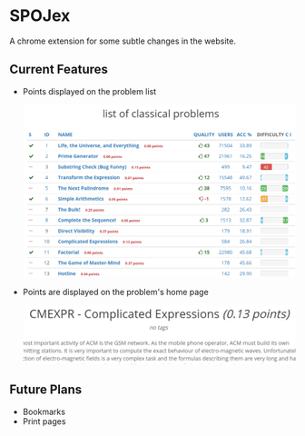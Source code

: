 SPOJex
===========

A chrome extension for some subtle changes in the website.

Current Features
--------------------
* Points displayed on the problem list

  ![Points displayed beside all problems](https://github.com/igarash1/Better-SPOJ/blob/master/ad_list.png "all classical problems")

* Points are displayed on the problem's home page

  ![Points displayed on the Problem page](https://github.com/igarash1/Better-SPOJ/blob/master/ad_prob.png "problem page")

Future Plans
------------
* Bookmarks
* Print pages
